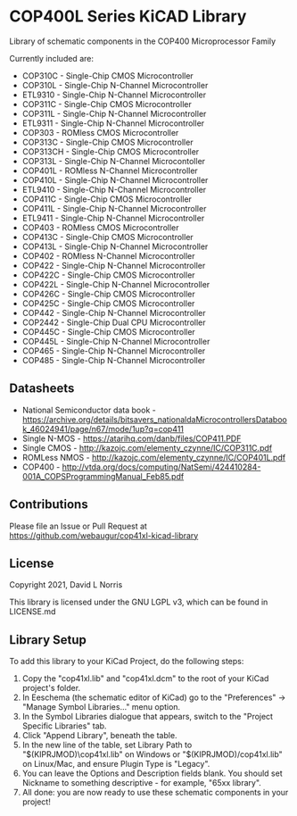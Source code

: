 # COP400L Series KiCAD Library

Library of schematic components in the COP400 Microprocessor Family

Currently included are:
* COP310C - Single-Chip CMOS Microcontroller
* COP310L - Single-Chip N-Channel Microcontroller
* ETL9310 - Single-Chip N-Channel Microcontroller
* COP311C - Single-Chip CMOS Microcontroller
* COP311L - Single-Chip N-Channel Microcontroller
* ETL9311 - Single-Chip N-Channel Microcontroller
* COP303  - ROMless CMOS Microcontroller
* COP313C - Single-Chip CMOS Microcontroller
* COP313CH - Single-Chip CMOS Microcontroller
* COP313L - Single-Chip N-Channel Microcontoller
* COP401L - ROMless N-Channel Microcontroller
* COP410L - Single-Chip N-Channel Microcontroller
* ETL9410 - Single-Chip N-Channel Microcontroller
* COP411C - Single-Chip CMOS Microcontroller
* COP411L - Single-Chip N-Channel Microcontroller
* ETL9411 - Single-Chip N-Channel Microcontroller
* COP403  - ROMless CMOS Microcontroller
* COP413C - Single-Chip CMOS Microcontroller
* COP413L - Single-Chip N-Channel Microcontroller
* COP402  - ROMless N-Channel Microcontroller
* COP422  - Single-Chip N-Channel Microcontroller
* COP422C - Single-Chip CMOS Microcontroller
* COP422L - Single-Chip N-Channel Microcontroller
* COP426C - Single-Chip CMOS Microcontroller
* COP425C - Single-Chip CMOS Microcontroller
* COP442  - Single-Chip N-Channel Microcontroller
* COP2442 - Single-Chip Dual CPU Microcontroller
* COP445C - Single-Chip CMOS Microcontroller
* COP445L - Single-Chip N-Channel Microcontroller
* COP465  - Single-Chip N-Channel Microcontroller 
* COP485  - Single-Chip N-Channel Microcontroller

## Datasheets
* National Semiconductor data book - 
https://archive.org/details/bitsavers_nationaldaMicrocontrollersDatabook_46024941/page/n67/mode/1up?q=cop411
* Single N-MOS - https://atarihq.com/danb/files/COP411.PDF
* Single CMOS - http://kazojc.com/elementy_czynne/IC/COP311C.pdf
* ROMLess NMOS - http://kazojc.com/elementy_czynne/IC/COP401L.pdf
* COP400 - http://vtda.org/docs/computing/NatSemi/424410284-001A_COPSProgrammingManual_Feb85.pdf

## Contributions
Please file an Issue or Pull Request at 
https://github.com/webaugur/cop41xl-kicad-library

## License 
Copyright 2021, David L Norris

This library is licensed under the GNU LGPL v3, which can be found in LICENSE.md

## Library Setup

To add this library to your KiCad Project, do the following steps:

1. Copy the "cop41xl.lib" and "cop41xl.dcm" to the root of your KiCad project's folder.
1. In Eeschema (the schematic editor of KiCad) go to the "Preferences" -> "Manage Symbol Libraries..." menu option.
1. In the Symbol Libraries dialogue that appears, switch to the "Project Specific Libraries" tab.
1. Click "Append Library", beneath the table.
1. In the new line of the table, set Library Path to "$(KIPRJMOD)\cop41xl.lib" on Windows or "$(KIPRJMOD)/cop41xl.lib" on Linux/Mac, and ensure Plugin Type is "Legacy".
1. You can leave the Options and Description fields blank. You should set Nickname to something descriptive - for example, "65xx library".
1. All done: you are now ready to use these schematic components in your project!


